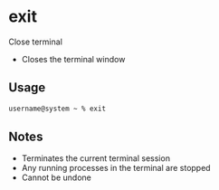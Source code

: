 # exit

Close terminal

- Closes the terminal window

## Usage

```txt
username@system ~ % exit
```

## Notes

- Terminates the current terminal session
- Any running processes in the terminal are stopped
- Cannot be undone
